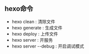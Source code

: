 ## hexo命令
- hexo clean : 清除文件 
- hexo generate : 生成文件 
- hexo deploy : 上传文件 
- hexo server : 开服务 
- hexo server --debug : 开启调试模式
